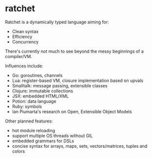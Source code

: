 # ratchet

Ratchet is a dynamically typed language aiming for:

  * Clean syntax
  * Efficiency
  * Concurrency

There's currently not much to see beyond the messy beginnings of a compiler/VM.

Influences include:

  * Go: goroutines, channels
  * Lua: register-based VM, closure implementation based on upvals
  * Smalltalk: message passing, extensible classes
  * Clojure: immutable collections
  * JSX: embedded HTML/XML
  * Potion: data language
  * Ruby: symbols
  * Ian Piumarta's research on Open, Extensible Object Models

Other planned features:

  * hot module reloading
  * support multiple OS threads without GIL
  * embedded grammars for DSLs
  * concise syntax for arrays, maps, sets, vectors/matrices, tuples and colors
